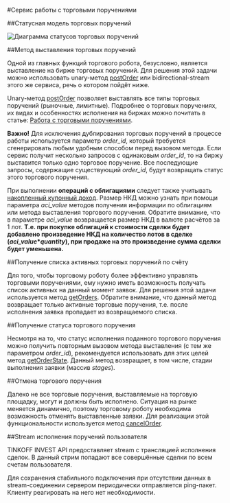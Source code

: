 #Сервис работы с торговыми поручениями

##Статусная модель торговых поручений

![Диаграмма статусов торговых поручений](/investAPI/img/order_status_diagram.png "Диаграмма статусов торговых поручений")

##Метод выставления торговых поручений

Одной из главных функций торгового робота, безусловно, является выставление на бирже торговых поручений. 
Для решения этой задачи можно использовать unary-метод [postOrder](/investAPI/orders#postorder) 
или bidirectional-stream этого же сервиса, речь о котором пойдёт ниже. 

Unary-метод [postOrder](/investAPI/orders#postorder) позволяет выставлять все 
типы торговых поручений (рыночные, лимитные). 
Подробнее о торговых поручениях, их видах и особенностях исполнения на биржах можно почитать в статье: 
[Работа с торговыми поручениями](/investAPI/faq_orders/).

**Важно!** Для исключения дублирования торговых поручений в процессе работы используется параметр 
*order_id*, который требуется сгенерировать любым удобным способом перед вызовом метода. Если
сервис получит несколько запросов с одинаковым *order_id*, то на биржу выставится только одно торговое
поручение. Все последующие запросы, содержащие существующий *order_id*, будут возвращать статус этого
торгового поручения. 

<a name="coupon"></a>
При выполнении **операций с облигациями** следует также учитывать [накопленный купонный доход](/investAPI/glossary#coupon).
Размер НКД можно узнать при помощи параметра *aci_value* методов получения информации по облигациям или метода
выставления торгового поручения. Обратите внимание, что в параметре *aci_value* возвращается размер НКД в
валюте расчётов за 1 лот. **Т.е. при покупке облигаций к стоимости сделки будет добавлено произведение НКД на
количество лотов в сделке (*aci_value*\**quantity*), при продаже на это произведение сумма сделки будет уменьшена.**

##Получение списка активных торговых поручений по счёту

Для того, чтобы торговому роботу более эффективно управлять торговыми поручениями, ему нужно иметь 
возможность получать список активных на данный момент заявок. Для решения этой задачи используется метод
[getOrders](/investAPI/orders#getorders). Обратите внимание, что данный метод 
возвращает только активные торговые поручения, т.е. после исполнения заявка пропадает из возвращаемого 
списка. 

##Получение статуса торгового поручения

Несмотря на то, что статус исполнения поданного торгового поручения можно получить повторным вызовом 
метода выставления (с тем же параметром *order_id*), рекомендуется использовать для этих целей метод 
[getOrderState](/investAPI/orders#getorderstate). Данный метод возвращает, в 
том числе, стадии выполнения заявки (массив *stages*).

##Отмена торгового поручения

Далеко не все торговые поручения, выставляемые на торговую площадку, могут и должны быть исполнено. 
Ситуация на рынке меняется динамично, поэтому торговому роботу необходима возможность отменять
выставленные заявки. Для реализации этой функциональности используется метод [cancelOrder](/investAPI/orders#cancelorder).

##Stream исполнения поручений пользователя

TINKOFF INVEST API предоставляет stream с трансляцией исполнения сделок. В данный стрим попадают все
совершённые сделки по всем счетам пользователя. 

Для сохранения стабильного подключения при отсутствии данных в stream-соединении сервером периодически
отправляется ping-пакет. Клиенту реагировать на него нет необходимости.